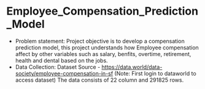 # Employee_Compensation_Prediction_Model
- Problem statement:
Project objective is to develop a compensation prediction model, this project understands how Employee compensation affect by other variables such as salary, benfits, overtime, retirement, health and dental based on the jobs.
- Data Collection:
Dataset Source - https://data.world/data-society/employee-compensation-in-sf (Note: First login to dataworld to access dataset)
The data consists of 22 column and 291825 rows.
